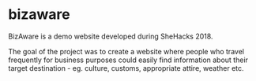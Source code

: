 # bizaware

BizAware is a demo website developed during SheHacks 2018.

The goal of the project was to create a website where people who travel frequently for business purposes could easily find information about their target destination - eg. culture, customs, appropriate attire, weather etc.

